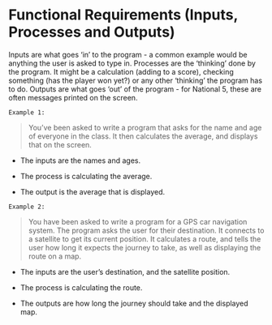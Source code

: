 # Functional Requirements (Inputs, Processes and Outputs)

Inputs are what goes ‘in’ to the program - a common example would be anything the user is asked to type in.
Processes are the ‘thinking’ done by the program. It might be a calculation (adding to a score), checking something (has the player won yet?) or any other ‘thinking’ the program has to do.
Outputs are what goes ‘out’ of the program - for National 5, these are often  messages printed on the screen.

`Example 1:`

> You’ve been asked to write a program that asks for the name and age of everyone in the class. It then calculates the average, and displays that on the screen.

* The inputs are the names and ages.
  
* The process is calculating the average.
  
* The output is the average that is displayed.

`Example 2:`

> You have been asked to write a program for a GPS car navigation system. The program asks the user for their destination. It connects to a satellite to get its current position. It calculates a route, and tells the user how long it expects the journey to take, as well as displaying the route on a map.

* The inputs are the user’s destination, and the satellite position.

* The process is calculating the route.
  
* The outputs are how long the journey should take and the displayed map.
